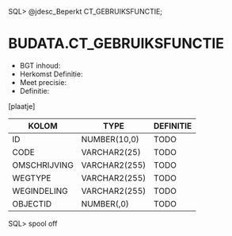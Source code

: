 SQL> @jdesc_Beperkt CT_GEBRUIKSFUNCTIE;

# BUDATA.CT_GEBRUIKSFUNCTIE

                                                                                          
* BGT inhoud: 
* Herkomst Definitie: 
* Meet precisie: 
* Definitie: 

[plaatje]

                                      
|KOLOM                           	|TYPE          	|DEFINITIE|                                                           
|------                          	|----          	|-----    |                                                           
|ID                              	|NUMBER(10,0)  	|TODO|                                                                
|CODE                            	|VARCHAR2(25)  	|TODO|                                                                
|OMSCHRIJVING                    	|VARCHAR2(255) 	|TODO|                                                                
|WEGTYPE							|VARCHAR2(255)	|TODO|  
|WEGINDELING                        |VARCHAR2(255)  |TODO|                 
|OBJECTID                        	|NUMBER(,0)    	|TODO|                                                                
SQL> spool off

